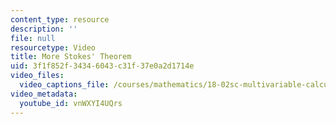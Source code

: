 ```yaml
---
content_type: resource
description: ''
file: null
resourcetype: Video
title: More Stokes' Theorem
uid: 3f1f852f-3434-6043-c31f-37e0a2d1714e
video_files:
  video_captions_file: /courses/mathematics/18-02sc-multivariable-calculus-fall-2010/4.-triple-integrals-and-surface-integrals-in-3-space/part-c-line-integrals-and-stokes-theorem/session-94-simply-connected-regions-topology/more-stokes-theorem/vnWXYI4UQrs.vtt
video_metadata:
  youtube_id: vnWXYI4UQrs
---
```

